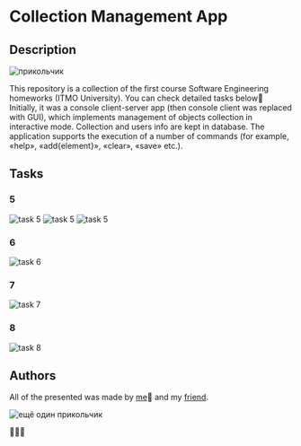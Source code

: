 # Collection Management App
## Description 
![прикольчик](pictures/1.png)

This repository is a collection of the first course Software Engineering homeworks (ITMO University). You can check detailed tasks below🙂
Initially, it was a console client-server app (then console client was replaced with GUI), which implements management of objects collection in interactive mode. Collection and users info are kept in database. The application supports the execution of a number of commands (for example, «help», «add{element}», «clear», «save» etc.). 
## Tasks
### 5
![task 5](pictures/3.png)
![task 5](pictures/4.png)
![task 5](pictures/5.png)
### 6
![task 6](pictures/6.png)
### 7 
![task 7](pictures/7.png)
### 8
![task 8](pictures/8.png)
## Authors 
All of the presented was made by [me](https://github.com/cantansweratthemoment)🤯 and my [friend](https://github.com/Ali-Alibekovich).

![ещё один прикольчик](pictures/2.jpg)

🐹🐹🐹
